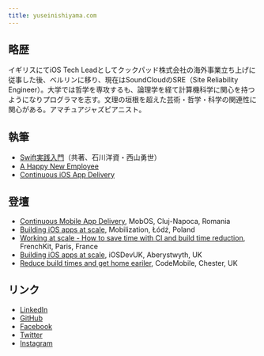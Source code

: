 ```yaml
---
title: yuseinishiyama.com
---
```


## 略歴

イギリスにてiOS Tech Leadとしてクックパッド株式会社の海外事業立ち上げに従事した後、ベルリンに移り、現在はSoundCloudのSRE（Site Reliability Engineer）。大学では哲学を専攻するも、論理学を経て計算機科学に関心を持つようになりプログラマを志す。文理の垣根を超えた芸術・哲学・科学の関連性に関心がある。アマチュアジャズピアニスト。

## 執筆

- [Swift実践入門](https://www.amazon.co.jp/dp/4774187305)（共著、石川洋資・西山勇世）
- [A Happy New Employee](https://developers.soundcloud.com/blog/a-happy-new-employee)
- [Continuous iOS App Delivery](https://sourcediving.com/continuous-ios-app-delivery-1a158f1f3d33)

## 登壇

- [Continuous Mobile App Delivery](https://speakerdeck.com/yuseinishiyama/continuous-mobile-app-delivery), MobOS, Cluj-Napoca, Romania
- [Building iOS apps at scale](https://academy.realm.io/posts/yusei-nishiyama-mobilization-2017-building-ios-apps-at-scale/), Mobilization, Łódź, Poland
- [Working at scale - How to save time with CI and build time reduction](https://www.youtube.com/watch?v=XLFQ40EqG64), FrenchKit, Paris, France
- [Building iOS apps at scale](https://speakerdeck.com/yuseinishiyama/building-ios-apps-at-scale), iOSDevUK, Aberystwyth, UK
- [Reduce build times and get home eariler](https://speakerdeck.com/yuseinishiyama/reduce-build-times-and-get-home-eariler), CodeMobile, Chester, UK

## リンク

- [LinkedIn](https://www.linkedin.com/in/yusei-nishiyama-6b45299b/)
- [GitHub](https://github.com/yuseinishiyama/)
- [Facebook](https://www.facebook.com/yusei.nishiyama.7/)
- [Twitter](https://twitter.com/yuseinishiyama/)
- [Instagram](https://www.instagram.com/yuseinishiyama/)
